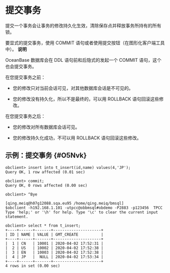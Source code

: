 提交事务 
=========================



提交一个事务会让事务的修改持久化生效，清除保存点并释放事务所持有的所有锁。

要显式的提交事务，使用 COMMIT 语句或者使用提交按钮（在图形化客户端工具中）。
**说明**



OceanBase 数据库会在 DDL 语句前和后隐式的发起一个 COMMIT 语句，这个也会提交事务。

在您提交事务之前：

* 您的修改只对当前会话可见，对其他数据库会话是不可见的。

  

* 您的修改没有持久化，所以不是最终的，可以用 ROLLBACK 语句回滚这些修改。

  




在您提交事务之后：

* 您的修改对所有数据库会话可见。

  

* 您的修改持久化成功，不可以用 ROLLBACK 语句回滚这些修改。

  




示例：提交事务 {#O5Nvk}
----------------

    obclient> insert into t_insert(id,name) values(4,'JP');
    Query OK, 1 row affected (0.01 sec)
    
    obclient> commit;
    Query OK, 0 rows affected (0.00 sec)
    
    obclient> ^Bye
    
    [qing.meiq@h07g12088.sqa.eu95 /home/qing.meiq/bmsql]
    $obclient -h192.168.1.101 -utpcc@obbmsql#obdemo -P2883 -p123456  TPCC
    Type 'help;' or '\h' for help. Type '\c' to clear the current input statement.
    
    obclient> select * from t_insert;
    +----+------+-------+---------------------+
    | ID | NAME | VALUE | GMT_CREATE          |
    +----+------+-------+---------------------+
    |  1 | CN   | 10001 | 2020-04-02 17:52:31 |
    |  2 | US   | 10002 | 2020-04-02 17:52:38 |
    |  3 | EN   | 10003 | 2020-04-02 17:52:38 |
    |  4 | JP   |  NULL | 2020-04-02 17:53:34 |
    +----+------+-------+---------------------+
    4 rows in set (0.00 sec)


